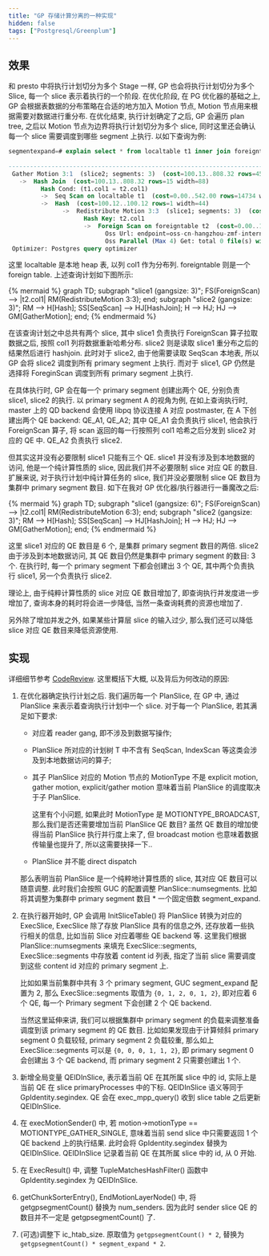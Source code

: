 ```yaml
---
title: "GP 存储计算分离的一种实现"
hidden: false
tags: ["Postgresql/Greenplum"]
---
```


## 效果

和 presto 中将执行计划切分为多个 Stage 一样, GP 也会将执行计划切分为多个 Slice, 每一个 slice 表示着执行的一个阶段. 在优化阶段, 在 PG 优化器的基础之上, GP 会根据表数据的分布策略在合适的地方加入 Motion 节点, Motion 节点用来根据需要对数据进行重分布. 在优化结束, 执行计划确定了之后, GP 会遍历 plan tree, 之后以 Motion 节点为边界将执行计划切分为多个 slice, 同时这里还会确认每一个 slice 需要调度到哪些 segment 上执行. 以如下查询为例:

```sql
segmentexpand=# explain select * from localtable t1 inner join foreigntable t2 on t1.col1 = t2.col1;
                                                                        QUERY PLAN
-----------------------------------------------------------------------------------------------------------------------------------------------------------
 Gather Motion 3:1  (slice2; segments: 3)  (cost=100.13..808.32 rows=45 width=88)
   ->  Hash Join  (cost=100.13..808.32 rows=15 width=88)
         Hash Cond: (t1.col1 = t2.col1)
         ->  Seq Scan on localtable t1  (cost=0.00..542.00 rows=14734 width=44)
         ->  Hash  (cost=100.12..100.12 rows=1 width=44)
               ->  Redistribute Motion 3:3  (slice1; segments: 3)  (cost=0.00..100.12 rows=1 width=44)
                     Hash Key: t2.col1
                     ->  Foreign Scan on foreigntable t2  (cost=0.00..100.10 rows=1 width=44)
                           Oss Url: endpoint=oss-cn-hangzhou-zmf-internal.aliyuncs.com bucket=adbpg-regress dir=NOTEXISTSforeigntable/ filetype=plain|text
                           Oss Parallel (Max 4) Get: total 0 file(s) with 0 bytes byte(s).
 Optimizer: Postgres query optimizer
```

这里 localtable 是本地 heap 表, 以列 col1 作为分布列. foreigntable 则是一个 foreign table. 上述查询计划如下图所示:

{% mermaid %}
graph TD;
    subgraph "slice1 (gangsize: 3)";
    FS(ForeignScan) --> |t2.col1| RM(RedistributeMotion 3:3);
    end;
    subgraph "slice2 (gangsize: 3)";
    RM --> H[Hash];
    SS[SeqScan] --> HJ[HashJoin];
    H --> HJ;
    HJ --> GM[GatherMotion];
    end;
{% endmermaid %}


在该查询计划之中总共有两个 slice, 其中 slice1 负责执行 ForeignScan 算子拉取数据之后, 按照 col1 列将数据重新哈希分布. slice2 则是读取 slice1 重分布之后的结果然后进行 hashjoin. 此时对于 slice2, 由于他需要读取 SeqScan 本地表, 所以 GP 会将 slice2 调度到所有 primary segment 上执行. 而对于 slice1, GP 仍然是选择将 ForeginScan 调度到所有 primary segment 上执行.

在具体执行时, GP 会在每一个 primary segment 创建出两个 QE, 分别负责 slice1, slice2 的执行. 以 primary segment A 的视角为例, 在如上查询执行时, master 上的 QD backend 会使用 libpq 协议连接 A 对应 postmaster, 在 A 下创建出两个 QE backend: QE_A1, QE_A2; 其中 QE_A1 会负责执行 slice1, 他会执行 ForeignScan 算子, 将 scan 返回的每一行按照列 col1 哈希之后分发到 slice2 对应的 QE 中. QE_A2 负责执行 slice2.

但其实这并没有必要限制 slice1 只能有三个 QE. slice1 并没有涉及到本地数据的访问, 他是一个纯计算性质的 slice, 因此我们并不必要限制 slice 对应 QE 的数目. 扩展来说, 对于执行计划中纯计算任务的 slice, 我们并没必要限制 slice QE 数目为集群中 primary segment 数目. 如下在我对 GP 优化器/执行器进行一番魔改之后:

{% mermaid %}
graph TD;
    subgraph "slice1 (gangsize: 6)";
    FS(ForeignScan) --> |t2.col1| RM(RedistributeMotion 6:3);
    end;
    subgraph "slice2 (gangsize: 3)";
    RM --> H[Hash];
    SS[SeqScan] --> HJ[HashJoin];
    H --> HJ;
    HJ --> GM[GatherMotion];
    end;
{% endmermaid %}


这里 slice1 对应的 QE 数目是 6 个, 是集群 primary segment 数目的两倍. slice2 由于涉及到本地数据访问, 其 QE 数目仍然是集群中 primary segment 的数目: 3 个. 在执行时, 每一个 primary segment 下都会创建出 3 个 QE, 其中两个负责执行 slice1, 另一个负责执行 slice2.

理论上, 由于纯粹计算性质的 slice 对应 QE 数目增加了, 即查询执行并发度进一步增加了, 查询本身的耗时将会进一步降低, 当然一条查询耗费的资源也增加了.

另外除了增加并发之外, 如果某些计算层 slice 的输入过少, 那么我们还可以降低 slice 对应 QE 数目来降低资源使用.

## 实现

详细细节参考 [CodeReview](https://github.com/hidva/gpdb/compare/use-more-qe-for-computing-slice%5E1...hidva:use-more-qe-for-computing-slice). 这里概括下大概, 以及背后为何改动的原因:

1.  在优化器确定执行计划之后. 我们遍历每一个 PlanSlice, 在 GP 中, 通过 PlanSlice 来表示着查询执行计划中一个 slice. 对于每一个 PlanSlice, 若其满足如下要求:

	-	对应着 reader gang, 即不涉及到数据写操作;
	-	PlanSlice 所对应的计划树 T 中不含有 SeqScan, IndexScan 等这类会涉及到本地数据访问的算子;
	-	其子 PlanSlice 对应的 Motion 节点的 MotionType 不是 explicit motion, gather motion, explicit/gather motion 意味着当前 PlanSlice 的调度取决于子 PlanSlice.

        这里有个小问题, 如果此时 MotionType 是 MOTIONTYPE_BROADCAST, 那么我们是否还需要增加当前 PlanSlice QE 数目? 虽然 QE 数目的增加使得当前 PlanSlice 执行并行度上来了, 但 broadcast motion 也意味着数据传输量也提升了, 所以这需要抉择一下..

	-	PlanSlice 并不能 direct dispatch

	那么表明当前 PlanSlice 是一个纯粹地计算性质的 slice, 其对应 QE 数目可以随意调整. 此时我们会按照 GUC 的配置调整 PlanSlice::numsegments. 比如将其调整为集群中 primary segment 数目 * 一个固定倍数 segment_expand.

2.	在执行器开始时, GP 会调用 InitSliceTable() 将 PlanSlice 转换为对应的 ExecSlice, ExecSlice 除了存放 PlanSlice 具有的信息之外, 还存放着一些执行相关的信息, 比如当前 Slice 对应着哪些 QE backend 等. 这里我们根据 PlanSlice::numsegments 来填充 ExecSlice::segments, ExecSlice::segments 中存放着 content id 列表, 指定了当前 slice 需要调度到这些 content id 对应的 primary segment 上.

    比如如果当前集群中共有 3 个 primary segment, GUC segment_expand 配置为 2, 那么 ExecSlice::segments 取值为 `{0, 1, 2, 0, 1, 2}`, 即对应着 6 个 QE, 每一个 Primary segment 下会创建 2 个 QE backend.

    当然这里延伸来讲, 我们可以根据集群中 primary segment 的负载来调整准备调度到该 primary segment 的 QE 数目. 比如如果发现由于计算倾斜 primary segment 0 负载较轻, primary segment 2 负载较重, 那么如上 ExecSlice::segments 可以是 `{0, 0, 0, 1, 1, 2}`, 即 primary segment 0 会创建出 3 个 QE backend, 而 primary segment 2 只需要创建出 1 个.

3.  新增全局变量 QEIDInSlice, 表示着当前 QE 在其所属 slice 中的 id, 实际上是当前 QE 在 slice primaryProcesses 中的下标. QEIDInSlice 语义等同于 GpIdentity.segindex. QE 会在 exec_mpp_query() 收到 slice table 之后更新 QEIDInSlice.

4.	在 execMotionSender() 中, 若 motion->motionType == MOTIONTYPE_GATHER_SINGLE, 意味着当前 send slice 中只需要返回 1 个 QE backend 上的执行结果. 此时会将 GpIdentity.segindex 替换为 QEIDInSlice. QEIDInSlice 记录着当前 QE 在其所属 slice 中的 id, 从 0 开始.

5.	在 ExecResult() 中, 调整 TupleMatchesHashFilter() 函数中 GpIdentity.segindex 为 QEIDInSlice.
6.	getChunkSorterEntry(), EndMotionLayerNode() 中, 将 getgpsegmentCount() 替换为 num_senders. 因为此时 sender slice QE 的数目并不一定是 getgpsegmentCount() 了.
7.	(可选)调整下 ic_htab_size. 原取值为  `getgpsegmentCount() * 2`, 替换为 `getgpsegmentCount() * segment_expand * 2`.

